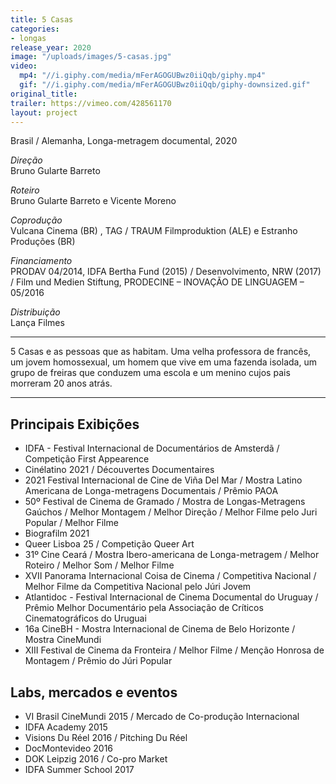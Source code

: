 ```yaml
---
title: 5 Casas
categories:
- longas
release_year: 2020
image: "/uploads/images/5-casas.jpg"
video:
  mp4: "//i.giphy.com/media/mFerAGOGUBwz0iiQqb/giphy.mp4"
  gif: "//i.giphy.com/media/mFerAGOGUBwz0iiQqb/giphy-downsized.gif"
original_title: 
trailer: https://vimeo.com/428561170
layout: project
---
```


Brasil / Alemanha, Longa-metragem documental, 2020

_Direção_  
Bruno Gularte Barreto

_Roteiro_  
Bruno Gularte Barreto e Vicente Moreno

_Coprodução_  
Vulcana Cinema (BR) , TAG / TRAUM Filmproduktion (ALE) e Estranho Produções (BR)

_Financiamento_  
PRODAV 04/2014, IDFA Bertha Fund (2015) / Desenvolvimento, NRW (2017) / Film und Medien Stiftung, PRODECINE – INOVAÇÃO DE LINGUAGEM – 05/2016

_Distribuição_  
Lança Filmes

***

5 Casas e as pessoas que as habitam. Uma velha professora de francês, um jovem homossexual, um homem que vive em uma fazenda isolada, um grupo de freiras que conduzem uma escola e um menino cujos pais morreram 20 anos atrás.

***

## Principais Exibições

* IDFA - Festival Internacional de Documentários de Amsterdã / Competição First Appearence
* Cinélatino 2021 / Découvertes Documentaires
* 2021 Festival Internacional de Cine de Viña Del Mar / Mostra Latino Americana de Longa-metragens Documentais / Prêmio PAOA
* 50º Festival de Cinema de Gramado / Mostra de Longas-Metragens Gaúchos / Melhor Montagem / Melhor Direção / Melhor Filme pelo Juri Popular / Melhor Filme
* Biografilm 2021
* Queer Lisboa 25 / Competição Queer Art
* 31º Cine Ceará / Mostra Ibero-americana de Longa-metragem / Melhor Roteiro / Melhor Som / Melhor Filme
* XVII Panorama Internacional Coisa de Cinema / Competitiva Nacional / Melhor Filme da Competitiva Nacional pelo Júri Jovem
* Atlantidoc - Festival Internacional de Cinema Documental do Uruguay / Prêmio Melhor Documentário pela Associação de Críticos Cinematográficos do Uruguai
* 16a CineBH - Mostra Internacional de Cinema de Belo Horizonte / Mostra CineMundi
* XIII Festival de Cinema da Fronteira / Melhor Filme / Menção Honrosa de Montagem / Prêmio do Júri Popular

## Labs, mercados e eventos

* VI Brasil CineMundi 2015 / Mercado de Co-produção Internacional
* IDFA Academy 2015
* Visions Du Réel 2016 / Pitching Du Réel
* DocMontevideo 2016
* DOK Leipzig 2016 / Co-pro Market
* IDFA Summer School 2017